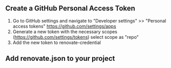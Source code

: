 ## Create a GitHub Personal Access Token
1. Go to GitHub settings and navigate to "Developer settings" >> "Personal access tokens" 
    https://github.com/settings/apps
2. Generate a new token with the necessary scopes (https://github.com/settings/tokens)
    select scope as "repo"
3. Add the new token to renovate-credential

## Add renovate.json to your project 
